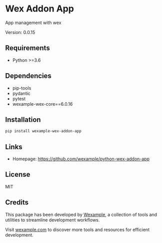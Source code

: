 # Wex Addon App

App management with wex

Version: 0.0.15

## Requirements

- Python >=3.6

## Dependencies

- pip-tools
- pydantic
- pytest
- wexample-wex-core==6.0.16

## Installation

```bash
pip install wexample-wex-addon-app
```

## Links

- Homepage: https://github.com/wexample/python-wex-addon-app

## License

MIT
## Credits

This package has been developed by [Wexample](https://wexample.com), a collection of tools and utilities to streamline development workflows.

Visit [wexample.com](https://wexample.com) to discover more tools and resources for efficient development.